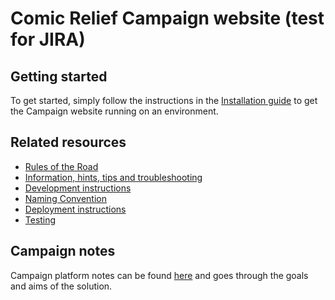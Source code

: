 # Comic Relief Campaign website (test for JIRA)     

## Getting started

To get started, simply follow the instructions in the [Installation guide](docs/install.md) to get the Campaign website running on an environment.

## Related resources

* [Rules of the Road](docs/rules_of_the_road.md)
* [Information, hints, tips and troubleshooting](docs/troubleshooting.md)
* [Development instructions](docs/development.md)
* [Naming Convention](docs/naming-convention.md)
* [Deployment instructions](docs/deployment.md)
* [Testing](docs/testing.md)

## Campaign notes

Campaign platform notes can be found [here](http://confluence.comicrelief.com/x/iQQq) and goes through the goals and aims of the solution.

